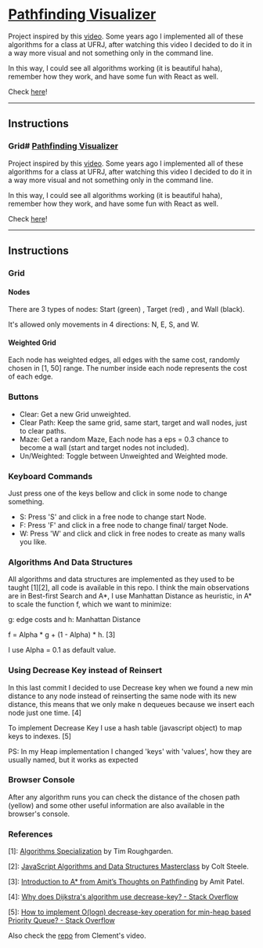 # [Pathfinding Visualizer](https://lyanghiga.github.io/pathfinding-visualizer/)

Project inspired by this [video](https://www.youtube.com/watch?v=msttfIHHkak). Some years ago I implemented all of these algorithms for a class at UFRJ, after watching this video I decided to do it in a way more visual and not something only in the command line.

In this way, I could see all algorithms working (it is beautiful haha), remember how they work, and have some fun with React as well.

Check [here](https://lyanghiga.github.io/pathfinding-visualizer/)!

---

## Instructions

### Grid# [Pathfinding Visualizer](https://lyanghiga.github.io/pathfinding-visualizer/)

Project inspired by this [video](https://www.youtube.com/watch?v=msttfIHHkak). Some years ago I implemented all of these algorithms for a class at UFRJ, after watching this video I decided to do it in a way more visual and not something only in the command line.

In this way, I could see all algorithms working (it is beautiful haha), remember how they work, and have some fun with React as well.

Check [here](https://lyanghiga.github.io/pathfinding-visualizer/)!

---

## Instructions

### Grid

#### Nodes

There are 3 types of nodes: Start (green) , Target (red) , and Wall (black).

It's allowed only movements in 4 directions: N, E, S, and W.

#### Weighted Grid

Each node has weighted edges, all edges with the same cost, randomly chosen in [1, 50] range. The number inside each node represents the cost of each edge.

### Buttons

- Clear: Get a new Grid unweighted.
- Clear Path: Keep the same grid, same start, target and wall nodes, just to clear paths.
- Maze: Get a random Maze, Each node has a eps = 0.3 chance to become a wall (start and target nodes not included).
- Un/Weighted: Toggle between Unweighted and Weighted mode.

### Keyboard Commands

Just press one of the keys bellow and click in some node to change something.

- S: Press 'S' and click in a free node to change start Node.
- F: Press 'F' and click in a free node to change final/ target Node.
- W: Press 'W' and click and click in free nodes to create as many walls you like.

### Algorithms And Data Structures

All algorithms and data structures are implemented as they used to be taught [1][2], all code is available in this repo. I think the main observations are in Best-first Search and A*, I use Manhattan Distance as heuristic, in A* to scale the function f, which we want to minimize:

g: edge costs and h: Manhattan Distance

f = Alpha \* g + (1 - Alpha) \* h. [3]

I use Alpha = 0.1 as default value.

### Using Decrease Key instead of Reinsert

In this last commit I decided to use Decrease key when we found a new min distance to any node instead of reinserting the same node with its new distance, this means that we only make n dequeues because we insert each node just one time. [4]

To implement Decrease Key I use a hash table (javascript object) to map keys to indexes. [5]

PS: In my Heap implementation I changed 'keys' with 'values', how they are usually named, but it works as expected

### Browser Console

After any algorithm runs you can check the distance of the chosen path (yellow) and some other useful information are also available in the browser's console.

### References

[1]: [Algorithms Specialization](https://www.coursera.org/specializations/algorithms) by Tim Roughgarden.

[2]: [JavaScript Algorithms and Data Structures Masterclass](https://www.udemy.com/course/js-algorithms-and-data-structures-masterclass/) by Colt Steele.

[3]: [Introduction to A\* from Amit’s Thoughts on Pathfinding](http://theory.stanford.edu/~amitp/GameProgramming/AStarComparison.html) by Amit Patel.

[4]: [Why does Dijkstra's algorithm use decrease-key? - Stack Overflow](https://stackoverflow.com/questions/9255620/why-does-dijkstras-algorithm-use-decrease-key)

[5]: [How to implement O(logn) decrease-key operation for min-heap based Priority Queue? - Stack Overflow
](https://stackoverflow.com/questions/17009056/how-to-implement-ologn-decrease-key-operation-for-min-heap-based-priority-queu)

Also check the [repo](https://github.com/clementmihailescu/Pathfinding-Visualizer-Tutorial) from Clement's video.
